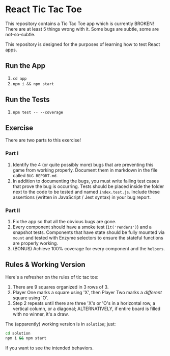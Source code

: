 # React Tic Tac Toe

This repository contains a Tic Tac Toe app which is currently BROKEN! There are at least 5 things wrong with it. Some bugs are subtle, some are not-so-subtle.

This repository is designed for the purposes of learning how to test React apps.

## Run the App

1.  `cd app`
1.  `npm i && npm start`

## Run the Tests

1.  `npm test -- --coverage`

## Exercise

There are two parts to this exercise!

### Part I

1.  Identify the 4 (or quite possibly more) bugs that are preventing this game from working properly. Document them in markdown in the file called `BUG_REPORT.md`.
1.  In addition to documenting the bugs, you must write failing test cases that prove the bug is occurring. Tests should be placed inside the folder next to the code to be tested and named `index.test.js`. Include these assertions (written in JavaScript / Jest syntax) in your bug report.

### Part II

1.  Fix the app so that all the obvious bugs are gone.
1.  Every component should have a smoke test (`it('renders')`) and a snapshot tests. Components that have state should be fully mounted via `mount` and tested with Enzyme selectors to ensure the stateful functions are properly working.
1.  (BONUS) Achieve 100% coverage for every component and the `helpers`.

## Rules & Working Version

Here's a refresher on the rules of tic tac toe:

1.  There are 9 squares organized in 3 rows of 3.
1.  Player One marks a square using 'X', then Player Two marks a _different_ square using 'O'.
1.  Step 2 repeats until there are three 'X's or 'O's in a horizontal row, a vertical column, or a diagonal; ALTERNATIVELY, if entire board is filled with no winner, it's a draw.

The (apparently) working version is in `solution`; just:

```sh
cd solution
npm i && npm start
```

If you want to see the intended behaviors.
